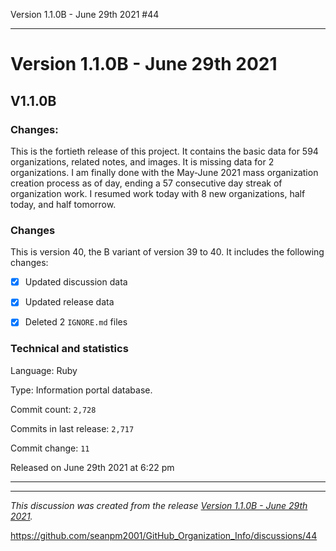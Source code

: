 Version 1.1.0B - June 29th 2021 #44 


***

# Version 1.1.0B - June 29th 2021

## V1.1.0B

### Changes:

This is the fortieth release of this project. It contains the basic data for 594 organizations, <!-- (fork count minus 2) !--> related notes, and images. It is missing data for 2 organizations. I am finally done with the May-June 2021 mass organization creation process as of day, ending a 57 consecutive day streak of organization work. I resumed work today with 8 new organizations, half today, and half tomorrow.

### Changes

This is version 40, the B variant of version 39 to 40. It includes the following changes:

- [x] Updated discussion data

- [x] Updated release data

- [x] Deleted 2 `IGNORE.md` files

### Technical and statistics

Language: Ruby

Type: Information portal database.

Commit count: `2,728`

Commits in last release: `2,717`

Commit change: `11`

Released on June 29th 2021 at 6:22 pm

***


<hr /><em>This discussion was created from the release <a href='https://github.com/seanpm2001/GitHub_Organization_Info/releases/tag/V1.1.0B'>Version 1.1.0B - June 29th 2021</a>.</em>

https://github.com/seanpm2001/GitHub_Organization_Info/discussions/44
